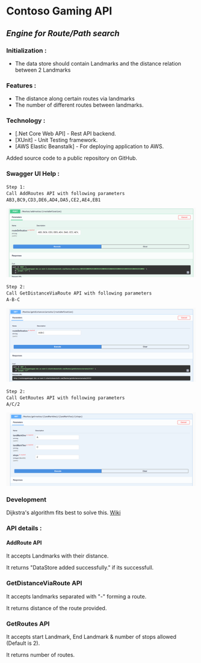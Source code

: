 # Contoso Gaming API
## _Engine for Route/Path search_

### Initialization :
- The data store should contain Landmarks and the distance relation between 2 Landmarks

### Features :
- The distance along certain routes via landmarks
- The number of different routes between landmarks.

### Technology :

- [.Net Core Web API] - Rest API backend.
- [XUnit] - Unit Testing framework.
- [AWS Elastic Beanstalk] - For deploying application to AWS.

Added source code to a public repository on GitHub.

### Swagger UI Help : 

```sh
Step 1:
Call AddRoutes API with following parameters
AB3,BC9,CD3,DE6,AD4,DA5,CE2,AE4,EB1
```
![alt](https://github.com/sandeepkumarray/ContosoGamingAPI/blob/master/Images/AddRoutes.png)

```sh
Step 2:
Call GetDistanceViaRoute API with following parameters
A-B-C
```
![GetDistanceViaRoute](https://raw.githubusercontent.com/sandeepkumarray/ContosoGamingAPI/master/Images/GetDistanceViaRoute.png)

```sh
Step 2:
Call GetRoutes API with following parameters
A/C/2
```
![GetRoutes](https://raw.githubusercontent.com/sandeepkumarray/ContosoGamingAPI/master/Images/GetRoutes.png)

### Development
Dijkstra's algorithm fits best to solve this. [Wiki](https://en.wikipedia.org/wiki/Dijkstra%27s_algorithm)

### API details : 
#### AddRoute API

It accepts Landmarks with their distance.

It returns "DataStore added successfully." if its successfull.

### GetDistanceViaRoute API

It accepts landmarks separated with "-" forming a route.

It returns distance of the route provided.

### GetRoutes API

It accepts start Landmark, End Landmark & number of stops allowed (Default is 2).

It returns number of routes.


